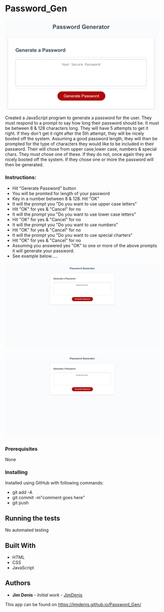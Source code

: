 # Password_Gen

![Alt text](password_gen.png)

Created a JavaScript program to generate a password for the user. They must respond to a prompt to say how long their password should be. It must be between 8 & 128 characters long. They will have 5 attempts to get it right. If they don't get it right after the 5th attempt, they will be nicely booted off the system. Assuming a good password length, they will then be prompted for the type of characters they would like to be included in their password. Their will chose from upper case,lower case, numbers & special chars. They must chose one of these. If they do not, once again they are nicely booted off the system. If they chose one or more the password will then be generated.

### Instructions:

-   Hit "Gererate Password" button
-   You will be promted for length of your password
-   Key in a number between 8 & 128. Hit "OK"
-   It will the prompt you "Do you want to use upper case letters"
-   Hit "OK" for yes & "Cancel" for no
-   It will the prompt you "Do you want to use lower case letters"
-   Hit "OK" for yes & "Cancel" for no
-   It will the prompt you "Do you want to use numbers"
-   Hit "OK" for yes & "Cancel" for no
-   It will the prompt you "Do you want to use special charters"
-   Hit "OK" for yes & "Cancel" for no
-   Assuming you answered yes "OK" to one or more of the above prompts it will generate your password.
-   See example below.....

![Alt text](screencapture-jimdenis-github-io-Password_Gen-1595974932947.png)

![Alt text](Test.png)

### Prerequisites

None

### Installing

Installed using GitHub with following commands:

-   git add -A
-   git commit -m"comment goes here"
-   git push

## Running the tests

No automated testing

## Built With

-   HTML
-   CSS
-   JavaScript

## Authors

-   **Jim Denis** - _Initial work_ - [JimDenis](https://github.com/JimDenis)

This app can be found on https://jimdenis.github.io/Password_Gen/
